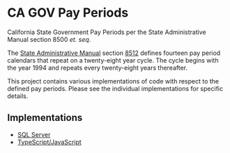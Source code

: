 # CA GOV Pay Periods
California State Government Pay Periods per the State Administrative Manual section 8500 *et. seq*.

The [State Administrative Manual](http://sam.dgs.ca.gov/) section [8512](http://www.documents.dgs.ca.gov/sam/SamPrint/new/sam_master/sam_master_file/chap8500/8512.pdf) defines fourteen pay period calendars that repeat on a twenty-eight year cycle. The cycle begins with the year 1994 and repeats every twenty-eight years thereafter.

This project contains various implementations of code with respect to the defined pay periods. Please see the individual implementations for specific details.

## Implementations
* [SQL Server](src/SqlServer)
* [TypeScript/JavaScript](src/TypeScript)
